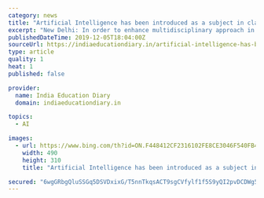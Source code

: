 ```yaml
---
category: news
title: "Artificial Intelligence has been introduced as a subject in class IX from the session 2019-20 in the schools affiliated with CBSE-HRD Minister"
excerpt: "New Delhi: In order to enhance multidisciplinary approach in teaching-learning and to sensitize the new generation, Artificial Intelligence has been introduced as a subject in class IX from the session 2019-20 in the schools affiliated with Central Board of Secondary Education (CBSE). A twelve hours ‘Inspire’ module on Artificial ..."
publishedDateTime: 2019-12-05T18:04:00Z
sourceUrl: https://indiaeducationdiary.in/artificial-intelligence-has-been-introduced-as-a-subject-in-class-ix-from-the-session-2019-20-in-the-schools-affiliated-with-cbse-hrd-minister/
type: article
quality: 1
heat: 1
published: false

provider:
  name: India Education Diary
  domain: indiaeducationdiary.in

topics:
  - AI

images:
  - url: https://www.bing.com/th?id=ON.F448412CF2316102FE8CE3046F540FB4
    width: 490
    height: 310
    title: "Artificial Intelligence has been introduced as a subject in class IX from the session 2019-20 in the schools affiliated with CBSE-HRD Minister"

secured: "6wgGRbgQluSSGq5DSVDxixG/T5nnTkqsACT9sgCVfylf1f5S9yQI2pvDCDWg51E0kh1S6Fu7+0zjqDcen3hJun2Djc3kpo4Yp8L3MhlDijtVYwy7VTFatdY+yCtRdenGtL8L3e0U8SOJqyxvuHEmy05YBefONGXW8Z9YQxtM5uVJzE3+GlRux4pbG72H2uSpHVk9w2w2umJUaDjf5ucTD+0RflVxpH1EHPh45elZ+aRf41XKkFC5NTyNFzaKFSCplfqeSQgonWAsJB3FtNxNEw==;hszR9S2Y950HtHxiXtJEnQ=="
---
```


